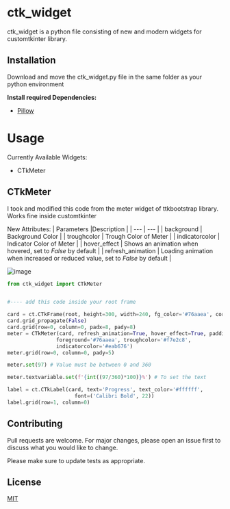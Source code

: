 # ctk_widget

ctk_widget is a python file consisting of new and modern widgets for customtkinter library.

## Installation

Download and move the ctk_widget.py file in the same folder as your python environment

**Install required Dependencies:**

- [Pillow](https://pillow.readthedocs.io/en/latest/installation.html)


# Usage
Currently Available Widgets:
- CTkMeter

## CTkMeter

I took and modified this code from the meter widget of ttkbootstrap library.
Works fine inside customtkinter

New Attributes:
| Parameters |Description |
| --- | --- |
| background | Background Color |
|  troughcolor | Trough Color of Meter |
|  indicatorcolor | Indicator Color of Meter |
|  hover_effect | Shows an animation when hovered, set to *False* by default |
|  refresh_animation | Loading animation when increased or reduced value, set to *False* by default |




![image](https://github.com/anamite/ctk_widget/assets/77412636/17fa62d6-47e6-48d9-9600-8c97717f1d57)

```python
from ctk_widget import CTkMeter


#---- add this code inside your root frame

card = ct.CTkFrame(root, height=300, width=240, fg_color='#76aaea', corner_radius=8)
card.grid_propagate(False)
card.grid(row=0, column=0, padx=8, pady=8)
meter = CTkMeter(card, refresh_animation=True, hover_effect=True, padding=19, background='#76aaea',
                foreground='#76aaea', troughcolor='#f7e2c8',
                indicatorcolor='#eab676')
meter.grid(row=0, column=0, pady=5) 

meter.set(97) # Value must be between 0 and 360

meter.textvariable.set(f'{int((97/360)*100)}%') # To set the text

label = ct.CTkLabel(card, text='Progress', text_color='#ffffff',
                      font=('Calibri Bold', 22))
label.grid(row=1, column=0)


```

## Contributing

Pull requests are welcome. For major changes, please open an issue first
to discuss what you would like to change.

Please make sure to update tests as appropriate.

## License

[MIT](https://choosealicense.com/licenses/mit/)
